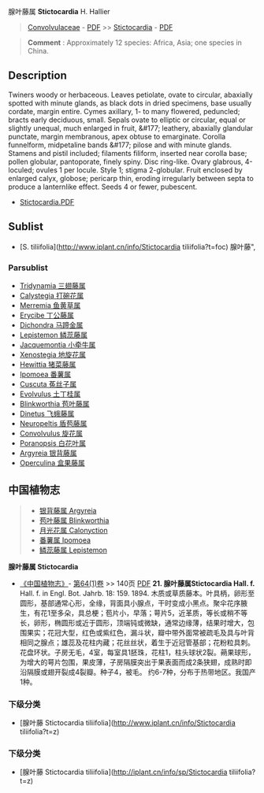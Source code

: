 腺叶藤属 **Stictocardia** H. Hallier

> [Convolvulaceae](http://www.iplant.cn/info/Convolvulaceae?t=foc) - [PDF](http://www.iplant.cn/foc/pdf/Convolvulaceae.pdf) >> [Stictocardia](http://www.iplant.cn/info/Stictocardia?t=foc) - [PDF](http://www.iplant.cn/foc/pdf/Stictocardia.pdf)

> **Comment** : 
> Approximately 12 species: Africa, Asia; one species in China.

## Description

Twiners woody or herbaceous. Leaves petiolate, ovate to circular, abaxially spotted with minute glands, as black dots in dried specimens, base usually cordate, margin entire. Cymes axillary, 1- to many flowered, peduncled; bracts early deciduous, small. Sepals ovate to elliptic or circular, equal or slightly unequal, much enlarged in fruit, &amp;#177; leathery, abaxially glandular punctate, margin membranous, apex obtuse to emarginate. Corolla funnelform, midpetaline bands &amp;#177; pilose and with minute glands. Stamens and pistil included; filaments filiform, inserted near corolla base; pollen globular, pantoporate, finely spiny. Disc ring-like. Ovary glabrous, 4-loculed; ovules 1 per locule. Style 1; stigma 2-globular. Fruit enclosed by enlarged calyx, globose; pericarp thin, eroding irregularly between septa to produce a lanternlike effect. Seeds 4 or fewer, pubescent.

* [Stictocardia.PDF](http://www.iplant.cn/foc/pdf/Stictocardia.pdf)

## Sublist

* [S.  tiliifolia](http://www.iplant.cn/info/Stictocardia tiliifolia?t=foc) 腺叶藤",

### Parsublist

* [Tridynamia  三翅藤属](http://www.iplant.cn/info/Tridynamia?t=foc)
* [Calystegia  打碗花属](http://www.iplant.cn/info/Calystegia?t=foc)
* [Merremia  鱼黄草属](http://www.iplant.cn/info/Merremia?t=foc)
* [Erycibe  丁公藤属](http://www.iplant.cn/info/Erycibe?t=foc)
* [Dichondra  马蹄金属](http://www.iplant.cn/info/Dichondra?t=foc)
* [Lepistemon  鳞蕊藤属](http://www.iplant.cn/info/Lepistemon?t=foc)
* [Jacquemontia  小牵牛属](http://www.iplant.cn/info/Jacquemontia?t=foc)
* [Xenostegia  地旋花属](http://www.iplant.cn/info/Xenostegia?t=foc)
* [Hewittia  猪菜藤属](http://www.iplant.cn/info/Hewittia?t=foc)
* [Ipomoea  番薯属](http://www.iplant.cn/info/Ipomoea?t=foc)
* [Cuscuta  菟丝子属](http://www.iplant.cn/info/Cuscuta?t=foc)
* [Evolvulus  土丁桂属](http://www.iplant.cn/info/Evolvulus?t=foc)
* [Blinkworthia  苞叶藤属](http://www.iplant.cn/info/Blinkworthia?t=foc)
* [Dinetus  飞蛾藤属](http://www.iplant.cn/info/Dinetus?t=foc)
* [Neuropeltis  盾苞藤属](http://www.iplant.cn/info/Neuropeltis?t=foc)
* [Convolvulus  旋花属](http://www.iplant.cn/info/Convolvulus?t=foc)
* [Poranopsis  白花叶属](http://www.iplant.cn/info/Poranopsis?t=foc)
* [Argyreia  银背藤属](http://www.iplant.cn/info/Argyreia?t=foc)
* [Operculina  盒果藤属](http://www.iplant.cn/info/Operculina?t=foc)

## 中国植物志

> * [银背藤属  Argyreia](Argyreia-银背藤属.md)
> * [苞叶藤属  Blinkworthia](Blinkworthia-苞叶藤属.md)
> * [月光花属  Calonyction](http://www.iplant.cn/info/Calonyction?t=z)
> * [番薯属  Ipomoea](http://www.iplant.cn/info/Ipomoea?t=z)
> * [鳞蕊藤属  Lepistemon](http://www.iplant.cn/info/Lepistemon?t=z)

**腺叶藤属 Stictocardia**

* [《中国植物志》](http://www.iplant.cn/frps)- [第64(1)卷](http://www.iplant.cn/frps/vol/64(1)) >> 140页 [PDF](http://www.iplant.cn/frps/pdf/64(1)/140y.pdf)
**21. 腺叶藤属Stictocardia Hall. f.**
Hall. f. in Engl. Bot. Jahrb. 18: 159. 1894.
木质或草质藤本。叶具柄，卵形至圆形，基部通常心形，全缘，背面具小腺点，干时变成小黑点。聚伞花序腋生，有花1至多朵，具总梗；苞片小，早落；萼片5，近革质，等长或稍不等长，卵形，椭圆形或近于圆形，顶端钝或微缺，通常边缘薄，结果时增大，包围果实；花冠大型，红色或紫红色，漏斗状，瓣中带外面常被疏毛及具与叶背相同之腺点；雄蕊及花柱内藏；花丝丝状，着生于近冠管基部；花粉粒具刺。花盘环状。子房无毛，4室，每室具1胚珠，花柱1，柱头球状2裂。蒴果球形，为增大的萼片包围，果皮薄，子房隔膜突出于果表面而成2条狭翅，成熟时即沿隔膜或翅开裂成4裂瓣。种子4，被毛。
约6-7种，分布于热带地区。我国产1种。

### 下级分类
* [腺叶藤  Stictocardia tiliifolia](http://www.iplant.cn/info/Stictocardia tiliifolia?t=z)

### 下级分类
* [腺叶藤  Stictocardia tiliifolia](http://iplant.cn/info/sp/Stictocardia tiliifolia?t=z)
